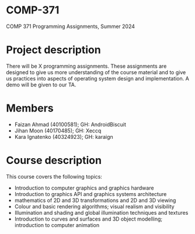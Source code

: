 # COMP-371
COMP 371 Programming Assignments, Summer 2024

# Project description
There will be X programming assignments. These assignments are designed to give us more understanding of the course material and to give us practices into aspects of operating system design and implementation. A demo will be given to our TA.

# Members
- Faizan Ahmad (40100581); GH: AndroidBiscuit
- Jihan Moon (40170485); GH: Xeccq  
- Kara Ignatenko (40324923); GH: karaign

# Course description
This course covers the following topics: 
- Introduction to computer graphics and graphics hardware
- Introduction to graphics API and graphics systems architecture
- mathematics of 2D and 3D transformations and 2D and 3D viewing
- Colour and basic rendering algorithms; visual realism and visibility
- Illumination and shading and global illumination techniques and textures
- Introduction to curves and surfaces and 3D object modelling; introduction to computer animation
